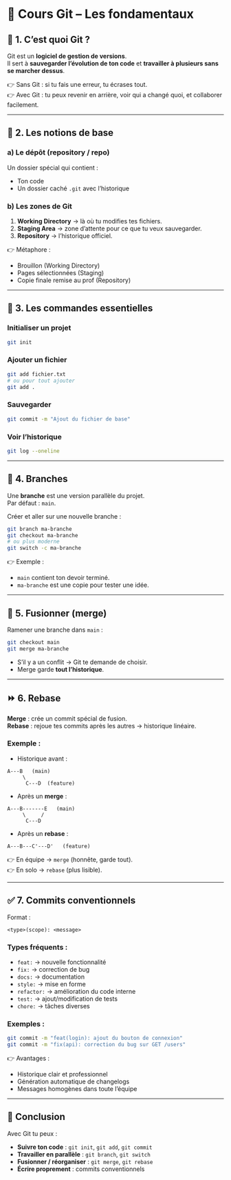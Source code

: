 # 📘 Cours Git – Les fondamentaux

## 🌱 1. C’est quoi Git ?
Git est un **logiciel de gestion de versions**.  
Il sert à **sauvegarder l’évolution de ton code** et **travailler à plusieurs sans se marcher dessus**.  

👉 Sans Git : si tu fais une erreur, tu écrases tout.  
👉 Avec Git : tu peux revenir en arrière, voir qui a changé quoi, et collaborer facilement.

---

## 📂 2. Les notions de base

### a) Le dépôt (repository / repo)
Un dossier spécial qui contient :
- Ton code
- Un dossier caché `.git` avec l’historique

### b) Les zones de Git
1. **Working Directory** → là où tu modifies tes fichiers.  
2. **Staging Area** → zone d’attente pour ce que tu veux sauvegarder.  
3. **Repository** → l’historique officiel.

👉 Métaphore :  
- Brouillon (Working Directory)  
- Pages sélectionnées (Staging)  
- Copie finale remise au prof (Repository)

---

## 📝 3. Les commandes essentielles

### Initialiser un projet
```bash
git init
```

### Ajouter un fichier
```bash
git add fichier.txt
# ou pour tout ajouter
git add .
```

### Sauvegarder
```bash
git commit -m "Ajout du fichier de base"
```

### Voir l’historique
```bash
git log --oneline
```

---

## 🌿 4. Branches
Une **branche** est une version parallèle du projet.  
Par défaut : `main`.  

Créer et aller sur une nouvelle branche :
```bash
git branch ma-branche
git checkout ma-branche
# ou plus moderne
git switch -c ma-branche
```

👉 Exemple :  
- `main` contient ton devoir terminé.  
- `ma-branche` est une copie pour tester une idée.

---

## 🔀 5. Fusionner (merge)
Ramener une branche dans `main` :
```bash
git checkout main
git merge ma-branche
```

- S’il y a un conflit → Git te demande de choisir.  
- Merge garde **tout l’historique**.

---

## ⏩ 6. Rebase
**Merge** : crée un commit spécial de fusion.  
**Rebase** : rejoue tes commits après les autres → historique linéaire.

### Exemple :

- Historique avant :
```
A---B   (main)
     \
      C---D  (feature)
```

- Après un **merge** :
```
A---B-------E   (main)
     \     /
      C---D
```

- Après un **rebase** :
```
A---B---C'---D'   (feature)
```

👉 En équipe → `merge` (honnête, garde tout).  
👉 En solo → `rebase` (plus lisible).

---

## ✅ 7. Commits conventionnels
Format :
```
<type>(scope): <message>
```

### Types fréquents :
- `feat:` → nouvelle fonctionnalité  
- `fix:` → correction de bug  
- `docs:` → documentation  
- `style:` → mise en forme  
- `refactor:` → amélioration du code interne  
- `test:` → ajout/modification de tests  
- `chore:` → tâches diverses

### Exemples :
```bash
git commit -m "feat(login): ajout du bouton de connexion"
git commit -m "fix(api): correction du bug sur GET /users"
```

👉 Avantages :
- Historique clair et professionnel  
- Génération automatique de changelogs  
- Messages homogènes dans toute l’équipe

---

## 🎯 Conclusion
Avec Git tu peux :
- **Suivre ton code** : `git init`, `git add`, `git commit`  
- **Travailler en parallèle** : `git branch`, `git switch`  
- **Fusionner / réorganiser** : `git merge`, `git rebase`  
- **Écrire proprement** : commits conventionnels
